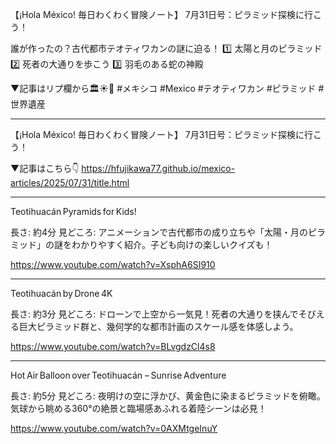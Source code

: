【¡Hola México! 毎日わくわく冒険ノート】
7月31日号：ピラミッド探検に行こう！

誰が作ったの？古代都市テオティワカンの謎に迫る！
1️⃣ 太陽と月のピラミッド
2️⃣ 死者の大通りを歩こう
3️⃣ 羽毛のある蛇の神殿

▼記事はリプ欄から🏛️☀️🌙
#メキシコ #Mexico #テオティワカン #ピラミッド #世界遺産

---

【¡Hola México! 毎日わくわく冒険ノート】
7月31日号：ピラミッド探検に行こう！

▼記事はこちら👇
https://hfujikawa77.github.io/mexico-articles/2025/07/31/title.html

---

Teotihuacán Pyramids for Kids!

長さ: 約4分
見どころ: アニメーションで古代都市の成り立ちや「太陽・月のピラミッド」の謎をわかりやすく紹介。子ども向けの楽しいクイズも！

https://www.youtube.com/watch?v=XsphA6SI910

---

Teotihuacán by Drone 4K

長さ: 約3分
見どころ: ドローンで上空から一気見！死者の大通りを挟んでそびえる巨大ピラミッド群と、幾何学的な都市計画のスケール感を体感しよう。

https://www.youtube.com/watch?v=BLvgdzCl4s8

---

Hot Air Balloon over Teotihuacán – Sunrise Adventure

長さ: 約5分
見どころ: 夜明けの空に浮かび、黄金色に染まるピラミッドを俯瞰。気球から眺める360°の絶景と臨場感あふれる着陸シーンは必見！

https://www.youtube.com/watch?v=0AXMtgeInuY
